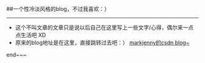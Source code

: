 ##一个性冷淡风格的blog，不过我喜欢：）

----

- 这个不叫文章的文章只是说以后自己在这里写上一些文字/心得，偶尔来一点点生活吧 XD
- 原来的blog地址是在这里，直接跳转过去吧：） [markjenny的csdn blog~](http://blog.csdn.net/markjenny)

end~~~
